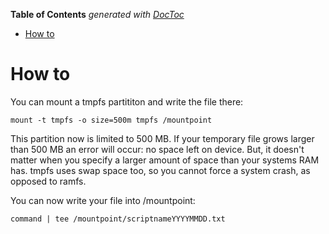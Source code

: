 <!-- START doctoc generated TOC please keep comment here to allow auto update -->
<!-- DON'T EDIT THIS SECTION, INSTEAD RE-RUN doctoc TO UPDATE -->
**Table of Contents**  *generated with [DocToc](https://github.com/thlorenz/doctoc)*

- [How to](#how-to)

<!-- END doctoc generated TOC please keep comment here to allow auto update -->

# How to

You can mount a tmpfs partititon and write the file there:

```
mount -t tmpfs -o size=500m tmpfs /mountpoint
```

This partition now is limited to 500 MB. If your temporary file grows larger than 500 MB an error will occur: no space left on device. But, it doesn't matter when you specify a larger amount of space than your systems RAM has. tmpfs uses swap space too, so you cannot force a system crash, as opposed to ramfs.

You can now write your file into /mountpoint:

```
command | tee /mountpoint/scriptnameYYYYMMDD.txt
```
